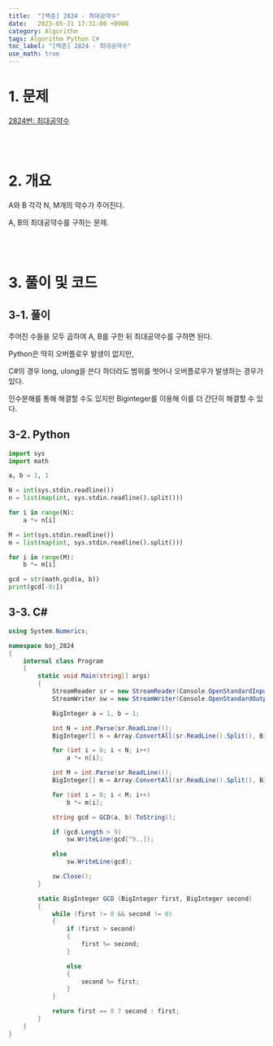 ```yaml
---
title:  "[백준] 2824 - 최대공약수"
date:   2023-05-31 17:31:00 +0900
category: Algorithm
tags: Algorithm Python C#
toc_label: "[백준] 2824 - 최대공약수"
use_math: true
---
```


# 1. 문제
[2824번: 최대공약수](https://www.acmicpc.net/problem/2824)


<br/>
<br/>

# 2. 개요
A와 B 각각 N, M개의 약수가 주어진다.

A, B의 최대공약수를 구하는 문제.


<br/>
<br/>

# 3. 풀이 및 코드
## 3-1. 풀이
주어진 수들을 모두 곱하여 A, B를 구한 뒤 최대공약수를 구하면 된다.

Python은 딱히 오버플로우 발생이 없지만,

C#의 경우 long, ulong을 쓴다 하더라도 범위를 벗어나 오버플로우가 발생하는 경우가 있다.

인수분해를 통해 해결할 수도 있지만 Biginteger를 이용해 이를 더 간단히 해결할 수 있다.

## 3-2. Python

```python
import sys
import math

a, b = 1, 1

N = int(sys.stdin.readline())
n = list(map(int, sys.stdin.readline().split()))

for i in range(N):
    a *= n[i]

M = int(sys.stdin.readline())
m = list(map(int, sys.stdin.readline().split()))

for i in range(M):
    b *= m[i]

gcd = str(math.gcd(a, b))
print(gcd[-9:])
```

## 3-3. C#

```csharp
using System.Numerics;

namespace boj_2824
{
    internal class Program
    {
        static void Main(string[] args)
        {
            StreamReader sr = new StreamReader(Console.OpenStandardInput());
            StreamWriter sw = new StreamWriter(Console.OpenStandardOutput());

            BigInteger a = 1, b = 1;

            int N = int.Parse(sr.ReadLine());
            BigInteger[] n = Array.ConvertAll(sr.ReadLine().Split(), BigInteger.Parse);

            for (int i = 0; i < N; i++)
                a *= n[i];

            int M = int.Parse(sr.ReadLine());
            BigInteger[] m = Array.ConvertAll(sr.ReadLine().Split(), BigInteger.Parse);

            for (int i = 0; i < M; i++)
                b *= m[i];

            string gcd = GCD(a, b).ToString();

            if (gcd.Length > 9)
                sw.WriteLine(gcd[^9..]);

            else
                sw.WriteLine(gcd);

            sw.Close();
        }

        static BigInteger GCD (BigInteger first, BigInteger second)
        {
            while (first != 0 && second != 0)
            {
                if (first > second)
                {
                    first %= second;
                }

                else
                {
                    second %= first;
                }
            }

            return first == 0 ? second : first;
        }
    }
}
```
